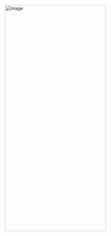<img width="328" height="734" alt="image" src="https://github.com/user-attachments/assets/4d3730d7-ca11-4349-82ff-ddb5874c32d5" />
